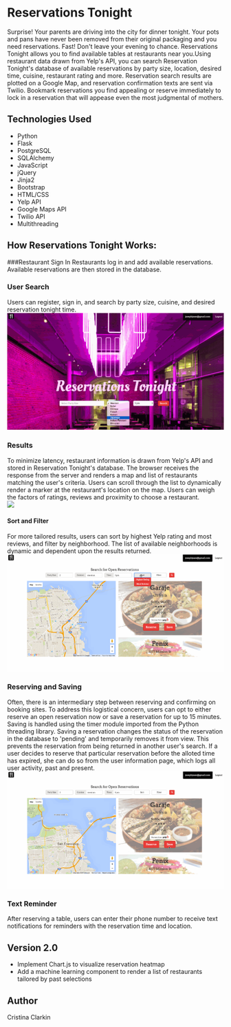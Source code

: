 # Reservations Tonight
Surprise! Your parents are driving into the city for dinner tonight. Your pots and pans have never been removed from their original packaging and you need reservations. Fast! Don't leave your evening to chance. Reservations Tonight allows you to find available tables at restaurants near you.Using restaurant data drawn from Yelp's API, you can search Reservation Tonight's database of available reservations by party size, location, desired time, cuisine, restaurant rating and more. Reservation search results are plotted on a Google Map, and reservation confirmation texts are sent via Twilio. Bookmark reservations you find appealing or reserve immediately to lock in a reservation that will appease even the most judgmental of mothers.

## Technologies Used
* Python
* Flask
* PostgreSQL
* SQLAlchemy
* JavaScript
* jQuery
* Jinja2
* Bootstrap
* HTML/CSS
* Yelp API
* Google Maps API
* Twilio API
* Multithreading 

## How Reservations Tonight Works:

###Restaurant Sign In
Restaurants log in and add available reservations. Available reservations are then stored in the database. 

### User Search
Users can register, sign in, and search by party size, cuisine, and desired reservation tonight time.
<img src="https://github.com/cristinamclarkin/reservationtonight/blob/master/Static/images/home_page.gif">

### Results
To minimize latency, restaurant information is drawn from Yelp's API and stored in Reservation Tonight's database. The browser receives the response from the server and renders a map and list of restaurants matching the user's criteria. Users can scroll through the list to dynamically render a marker at the restaurant's location on the map. Users can weigh the factors of ratings, reviews and proximity to choose a restaurant.  
<img src="https://github.com/cristinamclarkin/reservationtonight/blob/master/Static/images/search_results.gif">

#### Sort and Filter
For more tailored results, users can sort by highest Yelp rating and most reviews, and filter by neighborhood. The list of available neighborhoods is dynamic and dependent upon the results returned.
<img src="https://github.com/cristinamclarkin/reservationtonight/blob/master/Static/images/sort_filter.gif">

### Reserving and Saving 
Often, there is an intermediary step between reserving and confirming on booking sites. To address this logistical concern, users can opt to either reserve an open reservation now or save a reservation for up to 15 minutes. Saving is handled using the timer module imported from the Python threading library. Saving a reservation changes the status of the reservation in the database to 'pending' and temporarily removes it from view. This prevents the reservation from being returned in another user's search. If a user decides to reserve that particular reservation before the alloted time has expired, she can do so from the user information page, which logs all user activity, past and present.
<img src="https://github.com/cristinamclarkin/reservationtonight/blob/master/Static/images/reserve_save.gif">

### Text Reminder
After reserving a table, users can enter their phone number to receive text notifications for reminders with the reservation time and location. 


## Version 2.0
* Implement Chart.js to visualize reservation heatmap
* Add a machine learning component to render a list of restaurants tailored by 
past selections 

## Author
Cristina Clarkin
